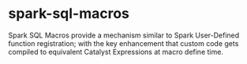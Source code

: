 # spark-sql-macros
Spark SQL Macros provide a mechanism similar to Spark User-Defined function registration; with the key enhancement that custom code gets compiled to equivalent Catalyst Expressions at macro define time.
